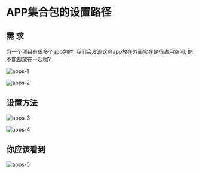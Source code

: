 APP集合包的设置路径      
=====
## 需  求 
当一个项目有很多个app包时, 我们会发现这些app放在外面实在是很占用空间, 能不能都放在一起呢?  

![apps-1](https://github.com/KissMyLady/Django/blob/master/Img/apps-1.png)  

![apps-2](https://github.com/KissMyLady/Django/blob/master/Img/apps-2.png)  
## 设置方法  
![apps-3](https://github.com/KissMyLady/Django/blob/master/Img/apps-3.png)  

![apps-4](https://github.com/KissMyLady/Django/blob/master/Img/apps-4.png)  

## 你应该看到   
![apps-5](https://github.com/KissMyLady/Django/blob/master/Img/apps-5.png)  





